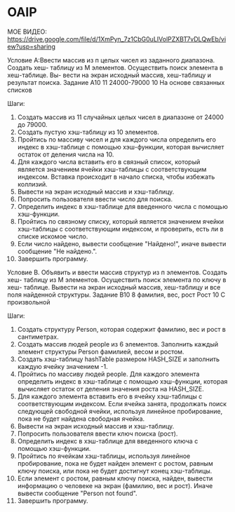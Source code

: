 # OAIP
МОЕ ВИДЕО: https://drive.google.com/file/d/1XmPyn_7z1CbG0uLIVolPZXBT7vDLQwEb/view?usp=sharing

Условие А:Ввести массив из п целых чисел из заданного диапазона. Создать хеш-
таблицу из М элементов. Осуществить поиск элемента в хеш-таблице. Вы-
вести на экран исходный массив, хеш-таблицу и результат поиска. Задание А10 11 24000-79000 10 На основе связанных списков

Шаги:
1. Создать массив из 11 случайных целых чисел в диапазоне от 24000 до 79000.
2. Создать пустую хэш-таблицу из 10 элементов.
3. Пройтись по массиву чисел и для каждого числа определить его индекс в хэш-таблице с помощью хэш-функции, которая вычисляет остаток от деления числа на 10.
4. Для каждого числа вставить его в связный список, который является значением ячейки хэш-таблицы с соответствующим индексом. Вставка происходит в начало списка, чтобы избежать коллизий.
5. Вывести на экран исходный массив и хэш-таблицу.
6. Попросить пользователя ввести число для поиска.
7. Определить индекс в хэш-таблице для введенного числа с помощью хэш-функции.
8. Пройтись по связному списку, который является значением ячейки хэш-таблицы с соответствующим индексом, и проверить, есть ли в списке искомое число.
9. Если число найдено, вывести сообщение "Найдено!", иначе вывести сообщение "Не найдено.".
10. Завершить программу.

Условие В. Объявить и ввести массив структур из п элементов. Создать хеш-
таблицу из М элементов. Осуществить поиск элемента по ключу в хеш-
таблице. Вывести на экран исходный массив, хеш-таблицу и все поля
найденной структуры. Задание В10 8 фамилия, вес, рост Рост 10 С произвольной

Шаги: 
1. Создать структуру Person, которая содержит фамилию, вес и рост в сантиметрах.
2. Создать массив людей people из 6 элементов. Заполнить каждый элемент структуры Person фамилией, весом и ростом.
3. Создать хэш-таблицу hashTable размером HASH_SIZE и заполнить каждую ячейку значением -1.
4. Пройтись по массиву людей people. Для каждого элемента определить индекс в хэш-таблице с помощью хэш-функции, которая вычисляет остаток от деления значения роста на HASH_SIZE.
5. Для каждого элемента вставить его в ячейку хэш-таблицы с соответствующим индексом. Если ячейка занята, продолжать поиск следующей свободной ячейки, используя линейное пробирование, пока не будет найдена свободная ячейка.
6. Вывести на экран исходный массив и хэш-таблицу.
7. Попросить пользователя ввести ключ поиска (рост).
8. Определить индекс в хэш-таблице для введенного ключа с помощью хэш-функции.
9. Пройтись по ячейкам хэш-таблицы, используя линейное пробирование, пока не будет найден элемент с ростом, равным ключу поиска, или пока не будет достигнут конец хэш-таблицы.
10. Если элемент с ростом, равным ключу поиска, найден, вывести информацию о человеке на экран (фамилию, вес и рост). Иначе вывести сообщение "Person not found".
11. Завершить программу.
